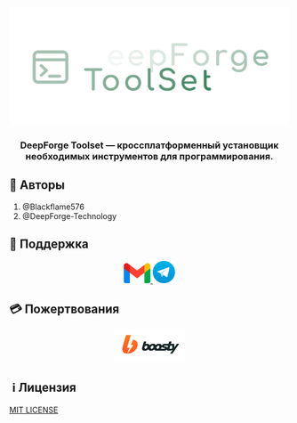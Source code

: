 <p align="center"><img src="src/Logo/MainLogo.png"></p>

  

<h3 align="center">DeepForge Toolset — кроссплатформенный установщик необходимых инструментов для программирования.
</h3>

## 👥 Авторы
1. @Blackflame576
2. @DeepForge-Technology

## 🤖 Поддержка
<!-- [Email](mailto:deepforge.technology@gmail.com) -->
<center>
    <a href="mailto:deepforge.technology@gmail.com">
        <img src="LogoServices/Gmail.png" width="48">
    </a>
    <a href="https://t.me/deepforge_toolset">
        <img src="LogoServices/Telegram.png" width="40">
    </a>
</center>

## 💳 Пожертвования

<center>
    <a href="https://boosty.to/deepforge/donate">
        <img src="LogoServices/Boosty.png" width="128">
    </a>
</center>

  

##  ℹ️ Лицензия
[MIT LICENSE](LICENSE)
